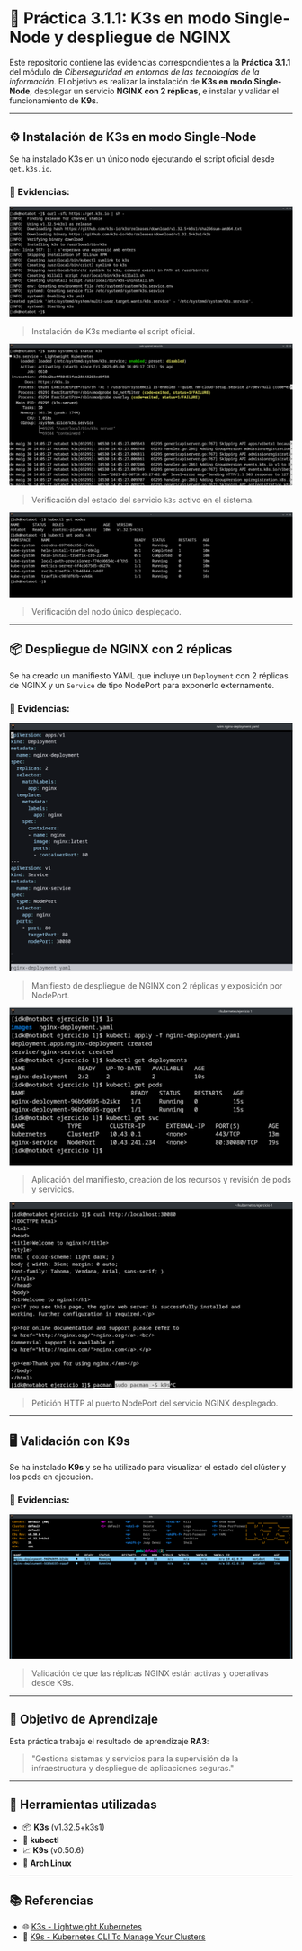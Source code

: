 # 🐳 Práctica 3.1.1: K3s en modo Single-Node y despliegue de NGINX

Este repositorio contiene las evidencias correspondientes a la **Práctica 3.1.1** del módulo de *Ciberseguridad en entornos de las tecnologías de la información*. El objetivo es realizar la instalación de **K3s en modo Single-Node**, desplegar un servicio **NGINX con 2 réplicas**, e instalar y validar el funcionamiento de **K9s**.

---

## ⚙️ Instalación de K3s en modo Single-Node

Se ha instalado K3s en un único nodo ejecutando el script oficial desde `get.k3s.io`.

### 📸 Evidencias:

![Inicio del script de instalación](images/instalacio.png)  
> Instalación de K3s mediante el script oficial.

![Comprobación del servicio activo](images/comprobacio_instalacio.png)  
> Verificación del estado del servicio `k3s` activo en el sistema.

![Visualización de los nodos](images/nodes_per_defecte.png)  
> Verificación del nodo único desplegado.

---

## 📦 Despliegue de NGINX con 2 réplicas

Se ha creado un manifiesto YAML que incluye un `Deployment` con 2 réplicas de NGINX y un `Service` de tipo NodePort para exponerlo externamente.

### 📸 Evidencias:

![Manifiesto nginx-deployment.yaml](images/nginx_conf.png)  
> Manifiesto de despliegue de NGINX con 2 réplicas y exposición por NodePort.

![Aplicación del manifiesto y comprobación](images/nginx.png)  
> Aplicación del manifiesto, creación de los recursos y revisión de pods y servicios.

![Prueba de funcionamiento con curl](images/comprobacio_funcionament.png)  
> Petición HTTP al puerto NodePort del servicio NGINX desplegado.

---

## 🖥️ Validación con K9s

Se ha instalado **K9s** y se ha utilizado para visualizar el estado del clúster y los pods en ejecución.

### 📸 Evidencias:

![Estado del clúster en K9s](images/k9s_funcionant.png)  
> Validación de que las réplicas NGINX están activas y operativas desde K9s.

---

## 🎯 Objetivo de Aprendizaje

Esta práctica trabaja el resultado de aprendizaje **RA3**:

> "Gestiona sistemas y servicios para la supervisión de la infraestructura y despliegue de aplicaciones seguras."

---

## 🧰 Herramientas utilizadas

- 📦 **K3s** (v1.32.5+k3s1)
- 🔧 **kubectl**
- 📈 **K9s** (v0.50.6)
- 🐧 **Arch Linux**

---

## 📚 Referencias

- 🌐 [K3s - Lightweight Kubernetes](https://k3s.io/)
- 🔎 [K9s - Kubernetes CLI To Manage Your Clusters](https://k9scli.io/)

